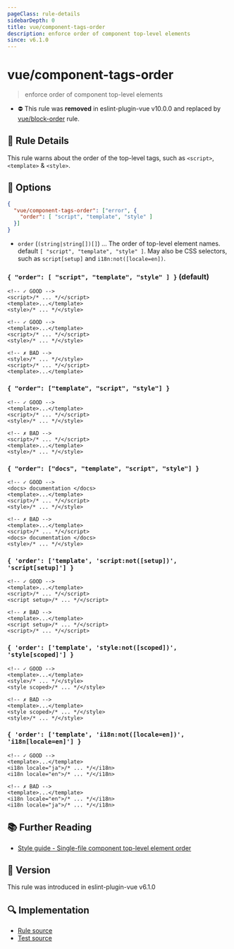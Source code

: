 ```yaml
---
pageClass: rule-details
sidebarDepth: 0
title: vue/component-tags-order
description: enforce order of component top-level elements
since: v6.1.0
---
```


# vue/component-tags-order

> enforce order of component top-level elements

- :no_entry: This rule was **removed** in eslint-plugin-vue v10.0.0 and replaced by [vue/block-order](block-order.md) rule.

## :book: Rule Details

This rule warns about the order of the top-level tags, such as `<script>`, `<template>` & `<style>`.

## :wrench: Options

```json
{
  "vue/component-tags-order": ["error", {
    "order": [ "script", "template", "style" ]
  }]
}
```

- `order` (`(string|string[])[]`) ... The order of top-level element names. default `[ "script", "template", "style" ]`. May also be CSS selectors, such as `script[setup]` and `i18n:not([locale=en])`.

### `{ "order": [ "script", "template", "style" ] }` (default)

<eslint-code-block fix :rules="{'vue/component-tags-order': ['error']}">

```vue
<!-- ✓ GOOD -->
<script>/* ... */</script>
<template>...</template>
<style>/* ... */</style>
```

</eslint-code-block>

<eslint-code-block fix :rules="{'vue/component-tags-order': ['error']}">

```vue
<!-- ✓ GOOD -->
<template>...</template>
<script>/* ... */</script>
<style>/* ... */</style>
```

</eslint-code-block>

<eslint-code-block fix :rules="{'vue/component-tags-order': ['error']}">

```vue
<!-- ✗ BAD -->
<style>/* ... */</style>
<script>/* ... */</script>
<template>...</template>
```

</eslint-code-block>

### `{ "order": ["template", "script", "style"] }`

<eslint-code-block fix :rules="{'vue/component-tags-order': ['error', { 'order': ['template', 'script', 'style'] }]}">

```vue
<!-- ✓ GOOD -->
<template>...</template>
<script>/* ... */</script>
<style>/* ... */</style>
```

</eslint-code-block>

<eslint-code-block fix :rules="{'vue/component-tags-order': ['error', { 'order': ['template', 'script', 'style'] }]}">

```vue
<!-- ✗ BAD -->
<script>/* ... */</script>
<template>...</template>
<style>/* ... */</style>
```

</eslint-code-block>

### `{ "order": ["docs", "template", "script", "style"] }`

<eslint-code-block fix :rules="{'vue/component-tags-order': ['error', { 'order': ['docs', 'template', 'script', 'style'] }]}">

```vue
<!-- ✓ GOOD -->
<docs> documentation </docs>
<template>...</template>
<script>/* ... */</script>
<style>/* ... */</style>
```

</eslint-code-block>

<eslint-code-block fix :rules="{'vue/component-tags-order': ['error', { 'order': ['docs', 'template', 'script', 'style'] }]}">

```vue
<!-- ✗ BAD -->
<template>...</template>
<script>/* ... */</script>
<docs> documentation </docs>
<style>/* ... */</style>
```

</eslint-code-block>

### `{ 'order': ['template', 'script:not([setup])', 'script[setup]'] }`

<eslint-code-block fix :rules="{'vue/component-tags-order': ['error', { 'order': ['template', 'script:not([setup])', 'script[setup]'] }]}">

```vue
<!-- ✓ GOOD -->
<template>...</template>
<script>/* ... */</script>
<script setup>/* ... */</script>
```

</eslint-code-block>

<eslint-code-block fix :rules="{'vue/component-tags-order': ['error', { 'order': ['template', 'script:not([setup])', 'script[setup]'] }]}">

```vue
<!-- ✗ BAD -->
<template>...</template>
<script setup>/* ... */</script>
<script>/* ... */</script>
```

</eslint-code-block>

### `{ 'order': ['template', 'style:not([scoped])', 'style[scoped]'] }`

<eslint-code-block fix :rules="{'vue/component-tags-order': ['error', { 'order': ['template', 'style:not([scoped])', 'style[scoped]'] }]}">

```vue
<!-- ✓ GOOD -->
<template>...</template>
<style>/* ... */</style>
<style scoped>/* ... */</style>
```

</eslint-code-block>

<eslint-code-block fix :rules="{'vue/component-tags-order': ['error', { 'order': ['template', 'style:not([scoped])', 'style[scoped]'] }]}">

```vue
<!-- ✗ BAD -->
<template>...</template>
<style scoped>/* ... */</style>
<style>/* ... */</style>
```

</eslint-code-block>

### `{ 'order': ['template', 'i18n:not([locale=en])', 'i18n[locale=en]'] }`

<eslint-code-block fix :rules="{'vue/component-tags-order': ['error', { 'order': ['template', 'i18n:not([locale=en])', 'i18n[locale=en]'] }]}">

```vue
<!-- ✓ GOOD -->
<template>...</template>
<i18n locale="ja">/* ... */</i18n>
<i18n locale="en">/* ... */</i18n>
```

</eslint-code-block>

<eslint-code-block fix :rules="{'vue/component-tags-order': ['error', { 'order': ['template', 'i18n:not([locale=en])', 'i18n[locale=en]'] }]}">

```vue
<!-- ✗ BAD -->
<template>...</template>
<i18n locale="en">/* ... */</i18n>
<i18n locale="ja">/* ... */</i18n>
```

</eslint-code-block>

## :books: Further Reading

- [Style guide - Single-file component top-level element order](https://vuejs.org/style-guide/rules-recommended.html#single-file-component-top-level-element-order)

## :rocket: Version

This rule was introduced in eslint-plugin-vue v6.1.0

## :mag: Implementation

- [Rule source](https://github.com/vuejs/eslint-plugin-vue/blob/master/lib/rules/component-tags-order.js)
- [Test source](https://github.com/vuejs/eslint-plugin-vue/blob/master/tests/lib/rules/component-tags-order.js)
